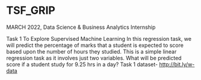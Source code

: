 # TSF_GRIP
MARCH 2022, Data Science & Business Analytics Internship 

Task 1 
To Explore Supervised Machine Learning In this regression task, we will predict the percentage of marks that a student is expected to score based upon the number of hours they studied. This is a simple linear regression task as it involves just two variables. What will be predicted score if a student study for 9.25 hrs in a day?
Task 1 dataset- http://bit.ly/w-data
